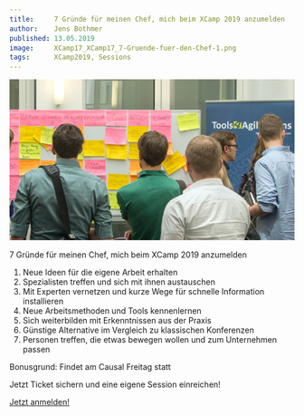 ```yaml
---
title:     7 Gründe für meinen Chef, mich beim XCamp 2019 anzumelden
author:    Jens Bothmer
published: 13.05.2019
image:     XCamp17_XCamp17_7-Gruende-fuer-den-Chef-1.png
tags:      XCamp2019, Sessions
---
```


![Session Board](XCamp17_XCamp17_7-Gruende-fuer-den-Chef-1.png)

7 Gründe für meinen Chef, mich beim XCamp 2019 anzumelden

1. Neue Ideen für die eigene Arbeit erhalten
1. Spezialisten treffen und sich mit ihnen austauschen
1. Mit Experten vernetzen und kurze Wege für schnelle Information installieren
1. Neue Arbeitsmethoden und Tools kennenlernen
1. Sich weiterbilden mit Erkenntnissen aus der Praxis
1. Günstige Alternative im Vergleich zu klassischen Konferenzen
1. Personen treffen, die etwas bewegen wollen und zum Unternehmen passen

Bonusgrund: Findet am Causal Freitag statt

Jetzt Ticket sichern und eine eigene Session einreichen!

<a class="button turquoise big" target="_self" href="tickets">Jetzt anmelden!</a>
